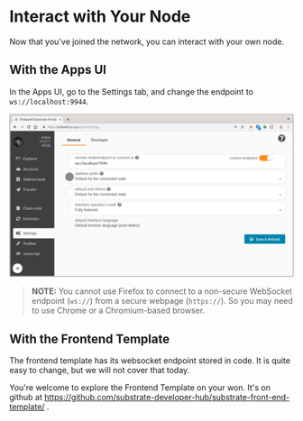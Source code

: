 # Interact with Your Node

Now that you've joined the network, you can interact with your own node.

## With the Apps UI

In the Apps UI, go to the Settings tab, and change the endpoint to `ws://localhost:9944`.

![Apps setting tab](assets/apps-settings.png)

> **NOTE:** You cannot use Firefox to connect to a non-secure WebSocket endpoint
> (`ws://`) from a secure webpage (`https://`). So you may need to use Chrome or
> a Chromium-based browser.


## With the Frontend Template
The frontend template has its websocket endpoint stored in code. It is quite easy to change, but we will not cover that today.

You're welcome to explore the Frontend Template on your won. It's on github at https://github.com/substrate-developer-hub/substrate-front-end-template/ .
